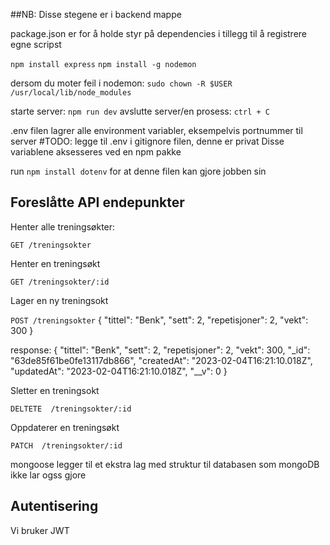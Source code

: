 ##NB: Disse stegene er i backend mappe

package.json er for å holde styr på dependencies i tillegg til å registrere egne scripst

`npm install express`
`npm install -g nodemon`

dersom du moter feil i nodemon: `sudo chown -R $USER /usr/local/lib/node_modules`


starte server: `npm run dev`
avslutte server/en prosess: `ctrl + C`

.env filen lagrer alle environment variabler, eksempelvis portnummer til server
#TODO: legge til .env i gitignore filen, denne er privat
Disse variablene aksesseres ved en npm pakke

run `npm install dotenv` for at denne filen kan gjore jobben sin

## Foreslåtte API endepunkter

Henter alle treningsøkter:

`GET /treningsokter`

Henter en treningsøkt

`GET /treningsokter/:id`

Lager en ny treningsokt

`POST /treningsokter`
{
  "tittel": "Benk",
  "sett": 2,
  "repetisjoner": 2,
  "vekt": 300
}

response: 
{
  "tittel": "Benk",
  "sett": 2,
  "repetisjoner": 2,
  "vekt": 300,
  "_id": "63de85f61be0fe13117db866",
  "createdAt": "2023-02-04T16:21:10.018Z",
  "updatedAt": "2023-02-04T16:21:10.018Z",
  "__v": 0
}

Sletter en treningsokt

`DELTETE  /treningsokter/:id`

Oppdaterer en treningsøkt

`PATCH  /treningsokter/:id`


mongoose legger til et ekstra lag med struktur til databasen som mongoDB ikke lar ogss gjore


## Autentisering

Vi bruker JWT





